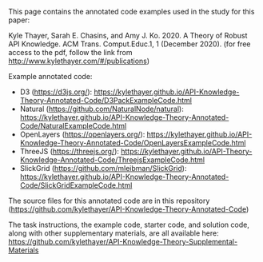 This page contains the annotated code examples used in the study for this paper:

Kyle Thayer, Sarah E. Chasins, and Amy J. Ko. 2020. A Theory of Robust API Knowledge. ACM Trans. Comput.Educ.1, 1 (December 2020).
    (for free access to the pdf, follow the link from http://www.kylethayer.com/#/publications)
    
Example annotated code: 
* D3 (https://d3js.org/): https://kylethayer.github.io/API-Knowledge-Theory-Annotated-Code/D3PackExampleCode.html
* Natural (https://github.com/NaturalNode/natural): https://kylethayer.github.io/API-Knowledge-Theory-Annotated-Code/NaturalExampleCode.html
* OpenLayers (https://openlayers.org/): https://kylethayer.github.io/API-Knowledge-Theory-Annotated-Code/OpenLayersExampleCode.html
* ThreeJS (https://threejs.org/): https://kylethayer.github.io/API-Theory-Knowledge-Annotated-Code/ThreejsExampleCode.html
* SlickGrid (https://github.com/mleibman/SlickGrid): https://kylethayer.github.io/API-Knowledge-Theory-Annotated-Code/SlickGridExampleCode.html

The source files for this annotated code are in this repository (https://github.com/kylethayer/API-Knowledge-Theory-Annotated-Code)

The task instructions, the example code, starter code, and solution code, along with other supplementary materials, are all available here: https://github.com/kylethayer/API-Knowledge-Theory-Supplemental-Materials
